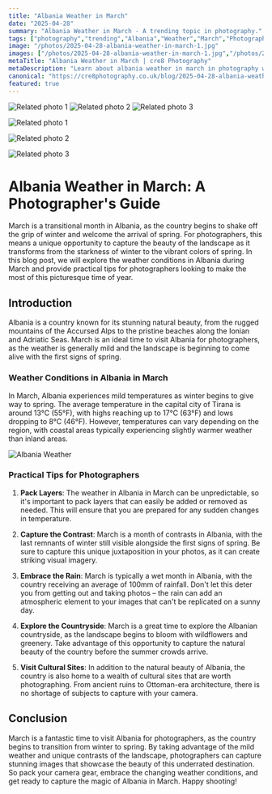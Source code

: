 ```yaml
---
title: "Albania Weather in March"
date: "2025-04-28"
summary: "Albania Weather in March - A trending topic in photography."
tags: ["photography","trending","Albania","Weather","March","Photographer's Guide","Landscape","Spring","Temperature","Photography","Countryside","Cultural Sites"]
image: "/photos/2025-04-28-albania-weather-in-march-1.jpg"
images: ["/photos/2025-04-28-albania-weather-in-march-1.jpg","/photos/2025-04-28-albania-weather-in-march-2.jpg","/photos/2025-04-28-albania-weather-in-march-3.jpg"]
metaTitle: "Albania Weather in March | cre8 Photography"
metaDescription: "Learn about albania weather in march in photography with practical tips and insights."
canonical: "https://cre8photography.co.uk/blog/2025-04-28-albania-weather-in-march"
featured: true
---
```


<!-- Gallery as HTML -->

<div class="grid grid-cols-1 sm:grid-cols-2 md:grid-cols-3 gap-4">
  <img src="/photos/2025-04-28-albania-weather-in-march-1.jpg" alt="Related photo 1" class="w-full rounded-lg" />
<img src="/photos/2025-04-28-albania-weather-in-march-2.jpg" alt="Related photo 2" class="w-full rounded-lg" />
<img src="/photos/2025-04-28-albania-weather-in-march-3.jpg" alt="Related photo 3" class="w-full rounded-lg" />
</div>


<!-- Gallery as Markdown -->
![Related photo 1](/photos/2025-04-28-albania-weather-in-march-1.jpg)


![Related photo 2](/photos/2025-04-28-albania-weather-in-march-2.jpg)


![Related photo 3](/photos/2025-04-28-albania-weather-in-march-3.jpg)



# Albania Weather in March: A Photographer's Guide

March is a transitional month in Albania, as the country begins to shake off the grip of winter and welcome the arrival of spring. For photographers, this means a unique opportunity to capture the beauty of the landscape as it transforms from the starkness of winter to the vibrant colors of spring. In this blog post, we will explore the weather conditions in Albania during March and provide practical tips for photographers looking to make the most of this picturesque time of year.

## Introduction

Albania is a country known for its stunning natural beauty, from the rugged mountains of the Accursed Alps to the pristine beaches along the Ionian and Adriatic Seas. March is an ideal time to visit Albania for photographers, as the weather is generally mild and the landscape is beginning to come alive with the first signs of spring.

### Weather Conditions in Albania in March

In March, Albania experiences mild temperatures as winter begins to give way to spring. The average temperature in the capital city of Tirana is around 13°C (55°F), with highs reaching up to 17°C (63°F) and lows dropping to 8°C (46°F). However, temperatures can vary depending on the region, with coastal areas typically experiencing slightly warmer weather than inland areas.

![Albania Weather](/path/to/image)

### Practical Tips for Photographers

1. **Pack Layers**: The weather in Albania in March can be unpredictable, so it's important to pack layers that can easily be added or removed as needed. This will ensure that you are prepared for any sudden changes in temperature.

2. **Capture the Contrast**: March is a month of contrasts in Albania, with the last remnants of winter still visible alongside the first signs of spring. Be sure to capture this unique juxtaposition in your photos, as it can create striking visual imagery.

3. **Embrace the Rain**: March is typically a wet month in Albania, with the country receiving an average of 100mm of rainfall. Don't let this deter you from getting out and taking photos – the rain can add an atmospheric element to your images that can't be replicated on a sunny day.

4. **Explore the Countryside**: March is a great time to explore the Albanian countryside, as the landscape begins to bloom with wildflowers and greenery. Take advantage of this opportunity to capture the natural beauty of the country before the summer crowds arrive.

5. **Visit Cultural Sites**: In addition to the natural beauty of Albania, the country is also home to a wealth of cultural sites that are worth photographing. From ancient ruins to Ottoman-era architecture, there is no shortage of subjects to capture with your camera.

## Conclusion

March is a fantastic time to visit Albania for photographers, as the country begins to transition from winter to spring. By taking advantage of the mild weather and unique contrasts of the landscape, photographers can capture stunning images that showcase the beauty of this underrated destination. So pack your camera gear, embrace the changing weather conditions, and get ready to capture the magic of Albania in March. Happy shooting!

